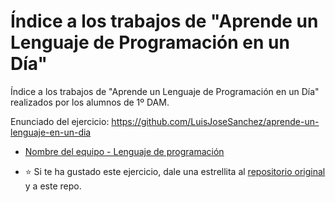# Índice a los trabajos de "Aprende un Lenguaje de Programación en un Día"

Índice a los trabajos de "Aprende un Lenguaje de Programación en un Día" realizados por los alumnos de 1º DAM.

Enunciado del ejercicio: <https://github.com/LuisJoseSanchez/aprende-un-lenguaje-en-un-dia>

* [Nombre del equipo - Lenguaje de programación]()

* :star: Si te ha gustado este ejercicio, dale una estrellita al [repositorio original](https://github.com/LuisJoseSanchez/aprende-un-lenguaje-en-un-dia) y a este repo.


